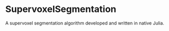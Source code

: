 # SupervoxelSegmentation
A supervoxel segmentation algorithm developed and written in native Julia. 
